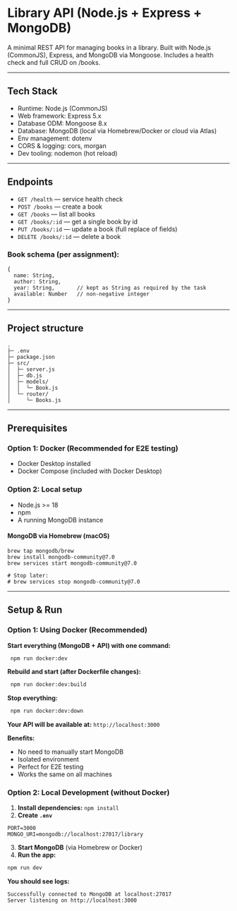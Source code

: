 # Library API (Node.js + Express + MongoDB)

A minimal REST API for managing books in a library. Built with Node.js (CommonJS), Express, and MongoDB via Mongoose. Includes a health check and full CRUD on /books.

---

## Tech Stack
- Runtime: Node.js (CommonJS)
- Web framework: Express 5.x
- Database ODM: Mongoose 8.x
- Database: MongoDB (local via Homebrew/Docker or cloud via Atlas)
- Env management: dotenv 
- CORS & logging: cors, morgan 
- Dev tooling: nodemon (hot reload)

---

## Endpoints
- `GET /health` — service health check 
- `POST /books` — create a book 
- `GET /books` — list all books 
- `GET /books/:id` — get a single book by id 
- `PUT /books/:id` — update a book (full replace of fields)
- `DELETE /books/:id` — delete a book

### Book schema (per assignment):
```
{
  name: String,
  author: String,
  year: String,       // kept as String as required by the task
  available: Number   // non-negative integer
}
```

--- 

## Project structure
```
.
├─ .env
├─ package.json
├─ src/
│  ├─ server.js
│  ├─ db.js
│  ├─ models/
│  │  └─ Book.js
│  └─ router/
│     └─ Books.js
```

---

## Prerequisites

### Option 1: Docker (Recommended for E2E testing)
- Docker Desktop installed
- Docker Compose (included with Docker Desktop)

### Option 2: Local setup
- Node.js >= 18
- npm
- A running MongoDB instance

#### MongoDB via Homebrew (macOS)
```
brew tap mongodb/brew
brew install mongodb-community@7.0
brew services start mongodb-community@7.0

# Stop later:
# brew services stop mongodb-community@7.0
```

---

## Setup & Run

### Option 1: Using Docker (Recommended)
**Start everything (MongoDB + API) with one command:**
```bash
 npm run docker:dev
```

**Rebuild and start (after Dockerfile changes):**
```bash
 npm run docker:dev:build
```

**Stop everything:**
```bash
 npm run docker:dev:down 
```

**Your API will be available at:** `http://localhost:3000`

**Benefits:**
- No need to manually start MongoDB
- Isolated environment
- Perfect for E2E testing
- Works the same on all machines

### Option 2: Local Development (without Docker)
1. **Install dependencies:** `npm install`
2. **Create `.env`**
```
PORT=3000
MONGO_URI=mongodb://localhost:27017/library
```
3. **Start MongoDB** (via Homebrew or Docker)
4. **Run the app:**
```bash
npm run dev
```

**You should see logs:**
```
Successfully connected to MongoDB at localhost:27017
Server listening on http://localhost:3000
```